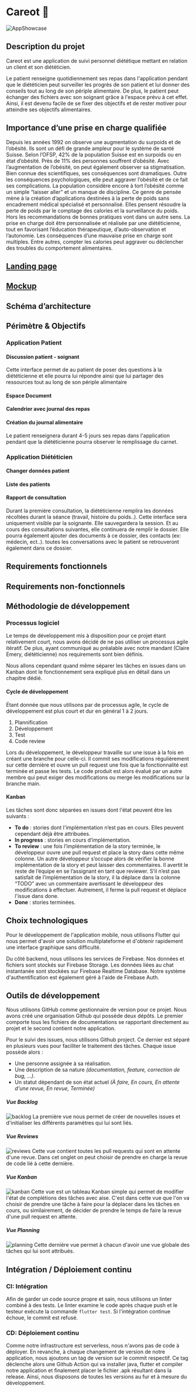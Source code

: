 # Careot 🥕
![AppShowcase](https://user-images.githubusercontent.com/43602144/186602869-d86c7472-8f58-4fb7-aef1-87b7a6f32da9.jpg)

## Description du projet

Careot est une application de suivi personnel diététique mettant en relation un client et son diététicien.

Le patient renseigne quotidiennement ses repas dans l'application pendant que le diététicien peut surveiller les progrès de son patient et lui donner des conseils tout au long de son périple alimentaire. De plus, le patient peut échanger des fichiers avec son soignant grâce à l'espace prévu à cet effet. Ainsi, il est devenu facile de se fixer des objectifs et de rester motiver pour atteindre ses objectifs alimentaires.

## Importance d’une prise en charge qualifiée

Depuis les années 1992 on observe une augmentation du surpoids et de l’obésité. Ils sont un défi de grande ampleur pour le système de santé Suisse. Selon l’OFSP, 42% de la population Suisse est en surpoids ou en état d’obésité. Près de 11% des personnes souffrent d’obésité. Avec l’augmentation de l’obésité, on peut également observer sa stigmatisation. Bien connue des scientifiques, ses conséquences sont dramatiques. Outre les conséquences psychologiques, elle peut aggraver l’obésité et de ce fait ses complications. La population considère encore à tort l’obésité comme un simple “laisser aller” et un manque de discipline. Ce genre de pensée mène à la création d’applications destinées à la perte de poids sans encadrement médical spécialisé et personnalisé. Elles pensent résoudre la perte de poids par le comptage des calories et la surveillance du poids. Hors les recommandations de bonnes pratiques vont dans un autre sens. La prise en charge doit être personnalisée et réalisée par une diététicienne, tout en favorisant l’éducation thérapeutique, d’auto-observation et l’autonomie. Les conséquences d’une mauvaise prise en charge sont multiples. Entre autres, compter les calories peut aggraver ou déclencher des troubles du comportement alimentaires. 

## [Landing page](https://github.com/PDG-NUTRI)

## [Mockup](https://www.figma.com/file/0gbE9gDHY1h7Hnc1fviPDz/PDG-Nutri?node-id=0%3A1)

## Schéma d’architecture

## Périmètre & Objectifs

### Application Patient

#### Discussion patient - soignant

Cette interface permet de au patient de poser des questions à la diététicienne et elle
pourra lui répondre ainsi que lui partager des ressources tout au long de son périple alimentaire

#### Espace Document

#### Calendrier avec journal des repas

#### Création du journal alimentaire

Le patient renseignera durant 4-5 jours ses repas dans l'application pendant que la diététicienne
pourra observer le remplissage du carnet.

### Application Diététicien

#### Changer données patient

#### Liste des patients

#### Rapport de consultation

Durant la première consultation, la diététicienne remplira les données récoltées durant la séance
(travail, histoire du poids..). Cette interface sera uniquement visible par la soignante. Elle sauvegardera la
session. Et au cours des consultations suivantes, elle continuera de remplir le dossier. Elle pourra
également ajouter des documents à ce dossier, des contacts (ex: médecin, ect..). toutes les
conversations avec le patient se retrouveront également dans ce dossier.

## Requirements fonctionnels

## Requirements non-fonctionnels

## Méthodologie de développement
### Processus logiciel
Le temps de développement mis à disposition pour ce projet étant relativement court, nous avons décidé de ne pas utiliser un processus agile itératif. De plus, ayant communiqué au préalable avec notre mandant (Claire Emery, diététicienne) nos requirements sont bien définis.

Nous allons cependant quand même séparer les tâches en issues dans un Kanban dont le fonctionnement sera expliqué plus en détail dans un chapitre dédié.

#### Cycle de développement
Étant donnée que nous utilisons par de processus agile, le cycle de développement est plus court et dur en général 1 à 2 jours.

1. Plannification
2. Développement
3. Test
4. Code review

Lors du développement, le développeur travaille sur une issue à la fois en créant une branche pour celle-ci. Il commit ses modifications régulièrement sur cette dernière et ouvre un pull request une fois que la fonctionnalité est terminée et passe les tests. Le code produit est alors évalué par un autre membre qui peut exiger des modifications ou merge les modifications sur la branche main.
#### Kanban
Les tâches sont donc séparées en issues dont l'état peuvent être les suivants :
* **To do** : stories dont l'implémentation n’est pas en cours. Elles peuvent cependant déjà être attribuées.
* **In progress** : stories en cours d’implémentation.
* **To review** : une fois l’implémentation de la story terminée, le développeur ouvre une pull request et place la story dans cette même colonne. Un autre développeur s’occupe alors de vérifier la bonne implémentation de la story et peut laisser des commentaires. Il avertit le reste de l’équipe en se l’assignant en tant que reviewer. S’il n’est pas satisfait de l’implémentation de la story, il la déplace dans la colonne “TODO” avec un commentaire avertissant le développeur des modifications à effectuer. Autrement, il ferme la pull request et déplace l'issue dans done.
* **Done** : stories terminées.
## Choix technologiques
Pour le développement de l'application mobile, nous utilisons Flutter qui nous permet d'avoir une solution multiplateforme et d'obtenir rapidement une interface graphique sans difficulté.

Du côté backend, nous utilisons les services de Firebase. Nos données et fichiers sont stockés sur Firebase Storage. Les données liées au chat instantanée sont stockées sur Firebase Realtime Database. Notre système d'authentification est également géré à l'aide de Firebase Auth.
## Outils de développement
Nous utilisons GitHub comme gestionnaire de version pour ce projet. Nous avons créé une organisation Github qui possède deux dépôts. Le premier comporte tous les fichiers de documentations se rapportant directement au projet et le second contient notre application.

Pour le suivi des issues, nous utilisons Github project. Ce dernier est séparé en plusieurs vues pour faciliter le traitement des tâches. Chaque issue possède alors :
* Une personne assignée à sa réalisation.
* Une description de sa nature *(documentation, feature, correction de bug, ...)*.
* Un statut dépendant de son état actuel *(À faire, En cours, En attente d'une revue, En revue, Terminée)*
##### Vue Backlog
![backlog](./img/backlog.png)
La première vue nous permet de créer de nouvelles issues et d'initialiser les différents paramètres qui lui sont liés.
##### Vue Reviews
![reviews](./img/reviews.png)
Cette vue contient toutes les pull requests qui sont en attente d'une revue. Dans cet onglet on peut choisir de prendre en charge la revue de code lié à cette dernière.
##### Vue Kanban
![kanban](./img/kanban.png)
Cette vue est un tableau Kanban simple qui permet de modifier l'état de complétions des tâches avec aise. C'est dans cette vue que l'on va choisir de prendre une tâche à faire pour la déplacer dans les tâches en cours, ou similairement, de décider de prendre le temps de faire la revue d'une pull request en attente.
##### Vue Planning
![planning](./img/planning.png)
Cette dernière vue permet à chacun d'avoir une vue globale des tâches qui lui sont attribués.
## Intégration / Déploiement continu

### CI: Intégration
Afin de garder un code source propre et sain, nous utilisons un linter combiné à des tests. Le linter examine le code après chaque push et le testeur exécute la commande `flutter test`. Si l'intégration continue échoue, le commit est refusé.

### CD: Déploiement continu
Comme notre infrastructure est serverless, nous n'avons pas de code à déployer. En revanche, à chaque changement de version de notre application, nous ajoutons un tag de version sur le commit respectif. Ce tag déclenche alors une Github Action qui va installer java, flutter et compiler notre application et finalement placer le fichier .apk résultant dans la release. Ainsi, nous disposons de toutes les versions au fur et à mesure du développement.
